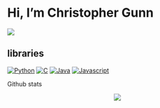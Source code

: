 # Hi, I’m Christopher Gunn <br>


<p>
  <img src="https://readme-typing-svg.herokuapp.com?font=Inconsolata&color=%2303A062&size=25&duration=3500&multiline=true&lines=Salesforce+developer+at+Barclays;Studied+at+the+University+of+Glasgow&height=115&width=750">
<p>

## libraries

<p> 
    <a href="#"><img alt="Python" src="https://img.shields.io/badge/python-3670A0?style=for-the-badge&logo=python&logoColor=ffdd54"></a>  
    <a href="#"><img alt="C" src="https://img.shields.io/badge/c-%2300599C.svg?style=for-the-badge&logo=c&logoColor=white"></a>  
    <a href="#"><img alt="Java" src="https://img.shields.io/badge/java-%23ED8B00.svg?style=for-the-badge&logo=java&logoColor=white"></a> 
    <a href="#"><img alt="Javascript" src="https://img.shields.io/badge/javascript-%23323330.svg?style=for-the-badge&logo=javascript&logoColor=%23F7DF1E"></a>
</p>

Github stats

<p align="center"> <img src="https://github-readme-stats.vercel.app/api?username=christopherdmgunn&show_icons=true&theme=codeSTACKr" />

<!---
christopherdmgunn/christopherdmgunn is a ✨ special ✨ repository because its `README.md` (this file) appears on your GitHub profile.
You can click the Preview link to take a look at your changes.
--->
